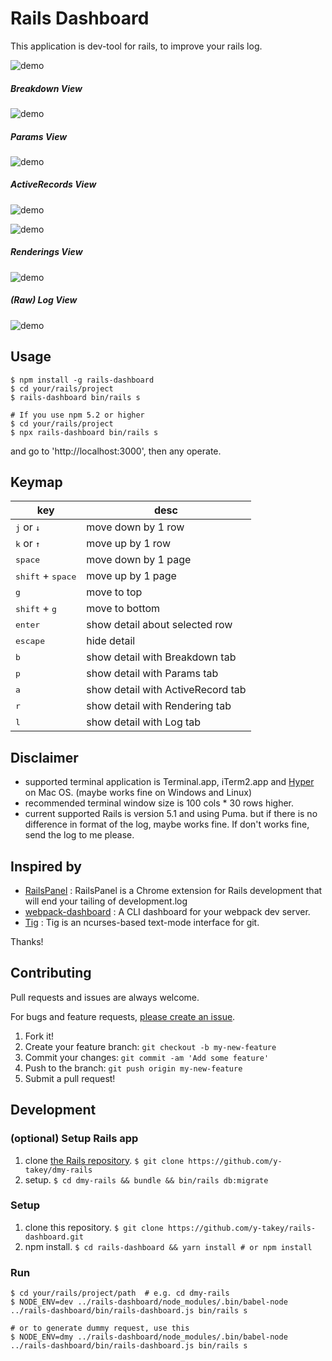 # Rails Dashboard

This application is dev-tool for rails, to improve your rails log.


![demo](https://raw.githubusercontent.com/y-takey/rails-dashboard/master/demo/demo.gif)

##### Breakdown View

![demo](https://raw.githubusercontent.com/y-takey/rails-dashboard/master/demo/img-0-breakdown.png)

##### Params View

![demo](https://raw.githubusercontent.com/y-takey/rails-dashboard/master/demo/img-1-param.png)

##### ActiveRecords View

![demo](https://raw.githubusercontent.com/y-takey/rails-dashboard/master/demo/img-2-sql-2.png)

![demo](https://raw.githubusercontent.com/y-takey/rails-dashboard/master/demo/img-2-sql-1.png)

##### Renderings View

![demo](https://raw.githubusercontent.com/y-takey/rails-dashboard/master/demo/img-3-view.png)

##### (Raw) Log View

![demo](https://raw.githubusercontent.com/y-takey/rails-dashboard/master/demo/img-4-log.png)


## Usage

```
$ npm install -g rails-dashboard
$ cd your/rails/project
$ rails-dashboard bin/rails s

# If you use npm 5.2 or higher
$ cd your/rails/project
$ npx rails-dashboard bin/rails s
```

and go to 'http://localhost:3000', then any operate.

## Keymap

key | desc
---- | ----
<kbd>j</kbd> or <kbd>↓</kbd> | move down by 1 row
<kbd>k</kbd> or <kbd>↑</kbd> | move up by 1 row
<kbd>space</kbd> | move down by 1 page
<kbd>shift</kbd> + <kbd>space</kbd> | move up by 1 page
<kbd>g</kbd> | move to top
<kbd>shift</kbd> + <kbd>g</kbd> | move to bottom
<kbd>enter</kbd> | show detail about selected row
<kbd>escape</kbd> | hide detail
<kbd>b</kbd> | show detail with Breakdown tab
<kbd>p</kbd> | show detail with Params tab
<kbd>a</kbd> | show detail with ActiveRecord tab
<kbd>r</kbd> | show detail with Rendering tab
<kbd>l</kbd> | show detail with Log tab

## Disclaimer

* supported terminal application is Terminal.app, iTerm2.app and [Hyper](https://hyper.is/) on Mac OS. (maybe works fine on Windows and Linux)
* recommended terminal window size is 100 cols * 30 rows higher.
* current supported Rails is version 5.1 and using Puma. but if there is no difference in format of the log, maybe works fine. If don't works fine, send the log to me please.

## Inspired by

* [RailsPanel](https://github.com/dejan/rails_panel) : RailsPanel is a Chrome extension for Rails development that will end your tailing of development.log
* [webpack-dashboard](https://github.com/FormidableLabs/webpack-dashboard) : A CLI dashboard for your webpack dev server.
* [Tig](https://github.com/jonas/tig) : Tig is an ncurses-based text-mode interface for git.

Thanks!

## Contributing

Pull requests and issues are always welcome.

For bugs and feature requests, [please create an issue](https://github.com/y-takey/rails-dashboard/issues).

1. Fork it!
2. Create your feature branch: `git checkout -b my-new-feature`
3. Commit your changes: `git commit -am 'Add some feature'`
4. Push to the branch: `git push origin my-new-feature`
5. Submit a pull request!

## Development

### (optional) Setup Rails app

1. clone [the Rails repository](https://github.com/y-takey/dmy-rails). `$ git clone https://github.com/y-takey/dmy-rails`
2. setup. `$ cd dmy-rails && bundle && bin/rails db:migrate`

### Setup

1. clone this repository. `$ git clone https://github.com/y-takey/rails-dashboard.git`
1. npm install. `$ cd rails-dashboard && yarn install # or npm install`

### Run

```
$ cd your/rails/project/path  # e.g. cd dmy-rails
$ NODE_ENV=dev ../rails-dashboard/node_modules/.bin/babel-node ../rails-dashboard/bin/rails-dashboard.js bin/rails s

# or to generate dummy request, use this
$ NODE_ENV=dmy ../rails-dashboard/node_modules/.bin/babel-node ../rails-dashboard/bin/rails-dashboard.js bin/rails s
```
